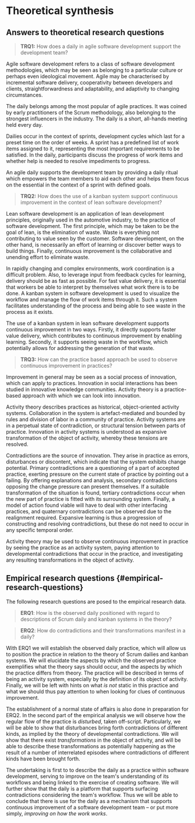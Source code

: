 
# Theoretical synthesis

## Answers to theoretical research questions

> **TRQ1:** How does a daily in agile software development support the development team?

Agile software development refers to a class of software development methodologies, which may be seen as belonging to a particular culture or perhaps even ideological movement. Agile may be characterised by incremental software delivery, cooperativity between developers and clients, straightforwardness and adaptability, and adaptivity to changing circumstances.

The daily belongs among the most popular of agile practices. It was coined by early practitioners of the Scrum methodology, also belonging to the strongest influencers in the industry. The daily is a short, all-hands meeting held every day.

Dailies occur in the context of sprints, development cycles which last for a preset time on the order of weeks. A sprint has a predefined list of work items assigned to it, representing the most important requirements to be satisfied.
In the daily, participants discuss the progress of work items and whether help is needed to resolve impediments to progress.

An agile daily supports the development team by providing a daily ritual which empowers the team members to aid each other and helps them focus on the essential in the context of a sprint with defined goals.

> **TRQ2:** How does the use of a kanban system support continuous improvement in the context of lean software development?

Lean software development is an application of lean development principles, originally used in the automotive industry, to the practice of software development. The first principle, which may be taken to be the goal of lean, is the elimination of waste. Waste is everything not contributing to value seen by the customer. Software development, on the other hand, is necessarily an effort of learning or discover better ways to build things. Finally, continuous improvement is the collaborative and unending effort to eliminate waste.

In rapidly changing and complex environments, work coordination is a difficult problem. Also, to leverage input from feedback cycles for learning, delivery should be as fast as possible. For fast value delivery, it is essential that workers be able to interpret by themselves what work there is to be done. A kanban system in software development is used to visualize the workflow and manage the flow of work items through it. Such a system facilitates understanding of the process and being able to see waste in the process as it exists.

The use of a kanban system in lean software development supports continuous improvement in two ways. Firstly, it directly supports faster value delivery, which contributes to continuous improvement by enabling learning. Secondly, it supports seeing waste in the workflow, which potentially allows for addressing the generation of that waste.

> **TRQ3:** How can the practice based approach be used to observe continuous improvement in practices?

Improvement in general may be seen as a social process of innovation, which can apply to practices. Innovation in social interactions has been studied in innovative knowledge communities. Activity theory is a practice-based approach with which we can look into innovation.

Activity theory describes practices as historical, object-oriented activity systems. Collaboration in the system is artefact-mediated and bounded by rules and division of labor in a community of practice. Activity systems are in a perpetual state of contradiction, or structural tension between parts of practice. Innovation in activity systems is understood as expansive transformation of the object of activity, whereby these tensions are resolved.

Contradictions are the source of innovation. They arise in practice as errors, disturbances or discontent, which indicate that the system exhibits change potential. Primary contradictions are a questioning of a part of accepted practice, exerting pressure on the current state of practice by pointing out a failing. By offering explanations and analysis, secondary contradictions opposing the change pressure can present themselves. If a suitable transformation of the situation is found, tertiary contradictions occur when the new part of practice is fitted with its surrounding system. Finally, a model of action found viable will have to deal with other interfacing practices, and quaternary contradictions can be observed due to the realignment required. Expansive learning is thus a progression of constructing and resolving contradictions, but these do not need to occur in any specific temporal order.

Activity theory may be used to observe continuous improvement in practice by seeing the practice as an activity system, paying attention to developmental contradictions that occur in the practice, and investigating any resulting transformations in the object of activity.

## Empirical research questions {#empirical-research-questions}

The following research questions are posed to the empirical research data.

> **ERQ1**: How is the observed daily positioned with regard to descriptions of Scrum daily and kanban systems in the theory?

> **ERQ2**: How do contradictions and their transformations manifest in a daily?

With ERQ1 we will establish the observed daily practice, which will allow us to position the practice in relation to the theory of Scrum dailies and kanban systems. We will elucidate the aspects by which the observed practice exemplifies what the theory says should occur, and the aspects by which the practice differs from theory. The practice will be described in terms of being an activity system, especially by the definition of its object of activity. Finally, we will be left with hints on what *is not* static in this practice and what we should thus pay attention to when looking for clues of continuous improvement.

The establishment of a normal state of affairs is also done in preparation for ERQ2. In the second part of the empirical analysis we will observe how the regular flow of the practice is *disturbed*, taken off-script. Particularly, we will be able to show that disturbances bring forth contradictions of different kinds, as implied by the theory of developmental contradictions. We will show that there exist *transformations* in the object of activity, and will be able to describe these transformations as potentially happening as the result of a number of interrelated episodes where contradictions of different kinds have been brought forth.

The undertaking is first to to describe the daily as a practice within software development, serving to improve on the team's understanding of its workflows and being linked to the exercise of creating software. We will further show that the daily is a platform that supports surfacing contradictions considering the team's workflow. Thus we will be able to conclude that there is use for the daily as a mechanism that supports continuous improvement of a software development team – or put more simply, *improving on how the work works*.
